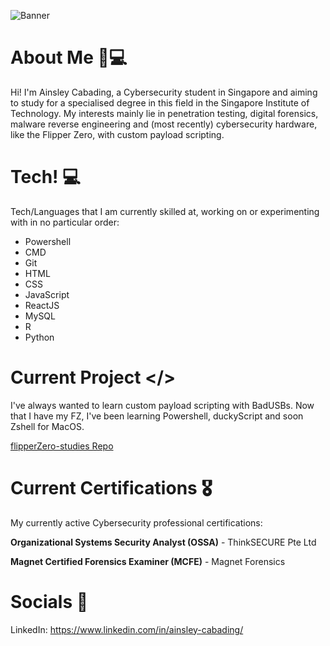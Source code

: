 ![Banner](https://github.com/aenslei/aenslei/assets/120321170/d514d879-27ab-41b3-aee5-cc15271a85b2)

# About Me 📝💻
Hi! I'm Ainsley Cabading, a Cybersecurity student in Singapore and aiming to study for a specialised degree in this field in the Singapore Institute of Technology.
My interests mainly lie in penetration testing, digital forensics, malware reverse engineering and (most recently) cybersecurity hardware, like the Flipper Zero, with custom payload scripting.

# Tech! 💻
Tech/Languages that I am currently skilled at, working on or experimenting with in no particular order:

- Powershell
- CMD
- Git
- HTML
- CSS
- JavaScript
- ReactJS
- MySQL
- R
- Python

# Current Project </>

I've always wanted to learn custom payload scripting with BadUSBs. Now that I have my FZ, I've been learning Powershell, duckyScript and soon Zshell for MacOS.

[flipperZero-studies Repo](https://github.com/aenslei/flipperZero-studies)

# Current Certifications 🎖
My currently active Cybersecurity professional certifications:

**Organizational Systems Security Analyst (OSSA)** - ThinkSECURE Pte Ltd

**Magnet Certified Forensics Examiner (MCFE)** - Magnet Forensics

# Socials 📱

LinkedIn: https://www.linkedin.com/in/ainsley-cabading/ 
